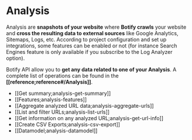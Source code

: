 # Analysis

Analysis are **snapshots of your website** where **Botify crawls** your website and **cross the resulting data to external sources** like Google Analytics, Sitemaps, Logs, etc.
According to project configuration and set up integrations, some features can be enabled or not (for instance Search Engines feature is only available if you subscribe to the Log Analyzer option).

Botify API allow you to **get any data related to one of your Analysis**. A complete list of operations can be found in the **[[reference;reference#/Analysis]]**.

- [[Get summary;analysis-get-summary]]
- [[Features;analysis-features]]
- [[Aggregate analyzed URL data;analysis-aggregate-urls]]
- [[List and filter URLs;analysis-list-urls]]
- [[Get information on any analyzed URL;analysis-get-url-info]]
- [[Create CSV Exports;analysis-csv-export]]
- [[Datamodel;analysis-datamodel]]
